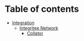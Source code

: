 # Table of contents

* [Integration](README.md)
  * [Integritee Network](integration/integritee-network/README.md)
    * [Collator](integration/integritee-network/collator.md)
